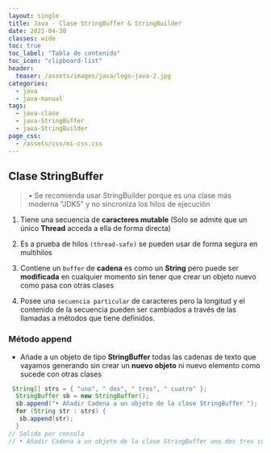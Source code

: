 ```yaml
---
layout: single
title: Java - Clase StringBuffer & StringBuilder
date: 2022-04-30
classes: wide
toc: true
toc_label: "Tabla de contenido"
toc_icon: "clipboard-list"
header:
  teaser: /assets/images/java/logo-java-2.jpg
categories:
  - java
  - java-manual
tags:
  - java-clase
  - java-StringBuffer
  - java-StringBuilder
page_css: 
  - /assets/css/mi-css.css
---
```


## Clase StringBuffer

> • Se recomienda usar StringBuilder porque es una clase más moderna "JDK5" y no sincroniza los hilos de ejecución

1. Tiene una secuencia de **caracteres mutable** (Solo se admite que un único **Thread** acceda a ella de forma directa)

2. Es a prueba de hilos ``(thread-safe)`` se pueden usar de forma segura en multihilos

3. Contiene un ``buffer`` de **cadena** es como un **String** pero puede ser **modificada** en cualquier momento sin tener que crear un objeto nuevo como pasa con otras clases

4. Posee una ``secuencia particular`` de caracteres pero la longitud y el contenido de la secuencia pueden ser cambiados a través de las llamadas a métodos que tiene definidos.

### Método append

* Añade a un objeto de tipo **StringBuffer** todas las cadenas de texto que vayamos generando sin crear un **nuevo objeto** ni nuevo elemento como sucede con otras clases

```java
 String[] strs = { "uno", " dos", " tres", " cuatro" };
  StringBuffer sb = new StringBuffer();
  sb.append("• Añadir Cadena a un objeto de la clase StringBuffer ");
  for (String str : strs) {
   sb.append(str);
  }
// Salida por consola
// • Añadir Cadena a un objeto de la clase StringBuffer uno dos tres cuatro
```
